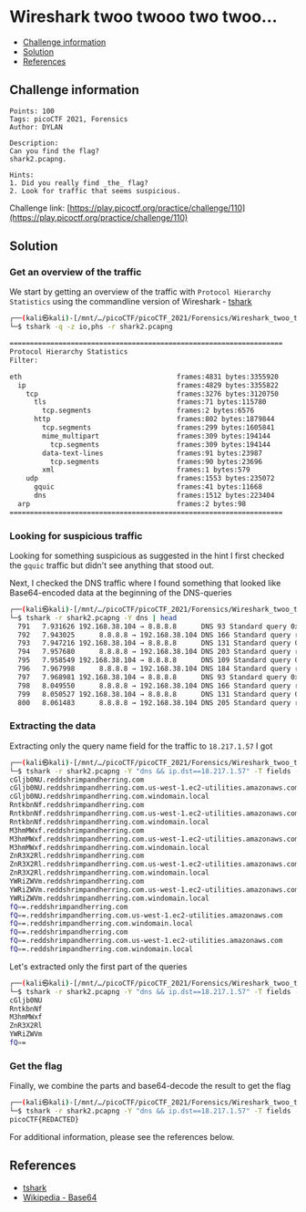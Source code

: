 # Wireshark twoo twooo two twoo...

- [Challenge information](#challenge-information)
- [Solution](#solution)
- [References](#references)

## Challenge information
```
Points: 100
Tags: picoCTF 2021, Forensics
Author: DYLAN

Description:
Can you find the flag? 
shark2.pcapng.
 
Hints:
1. Did you really find _the_ flag?
2. Look for traffic that seems suspicious.
```
Challenge link: [https://play.picoctf.org/practice/challenge/110](https://play.picoctf.org/practice/challenge/110)

## Solution

### Get an overview of the traffic

We start by getting an overview of the traffic with `Protocol Hierarchy Statistics` using the commandline version of Wireshark - [tshark](https://www.wireshark.org/docs/man-pages/tshark.html)
```bash
┌──(kali㉿kali)-[/mnt/…/picoCTF/picoCTF_2021/Forensics/Wireshark_twoo_twooo_two_twoo]
└─$ tshark -q -z io,phs -r shark2.pcapng 

===================================================================
Protocol Hierarchy Statistics
Filter: 

eth                                      frames:4831 bytes:3355920
  ip                                     frames:4829 bytes:3355822
    tcp                                  frames:3276 bytes:3120750
      tls                                frames:71 bytes:115780
        tcp.segments                     frames:2 bytes:6576
      http                               frames:802 bytes:1879844
        tcp.segments                     frames:299 bytes:1605841
        mime_multipart                   frames:309 bytes:194144
          tcp.segments                   frames:309 bytes:194144
        data-text-lines                  frames:91 bytes:23987
          tcp.segments                   frames:90 bytes:23696
        xml                              frames:1 bytes:579
    udp                                  frames:1553 bytes:235072
      gquic                              frames:41 bytes:11668
      dns                                frames:1512 bytes:223404
  arp                                    frames:2 bytes:98
===================================================================
```

### Looking for suspicious traffic

Looking for something suspicious as suggested in the hint I first checked the `gquic` traffic but didn't see anything that stood out.

Next, I checked the DNS traffic where I found something that looked like Base64-encoded data at the beginning of the DNS-queries
```bash
┌──(kali㉿kali)-[/mnt/…/picoCTF/picoCTF_2021/Forensics/Wireshark_twoo_twooo_two_twoo]
└─$ tshark -r shark2.pcapng -Y dns | head
  791   7.931626 192.168.38.104 → 8.8.8.8      DNS 93 Standard query 0x76aa A lDqoR16q.reddshrimpandherring.com
  792   7.943025      8.8.8.8 → 192.168.38.104 DNS 166 Standard query response 0x76aa No such name A lDqoR16q.reddshrimpandherring.com SOA a.gtld-servers.net
  793   7.947216 192.168.38.104 → 8.8.8.8      DNS 131 Standard query 0xcdd5 A lDqoR16q.reddshrimpandherring.com.us-west-1.ec2-utilities.amazonaws.com
  794   7.957680      8.8.8.8 → 192.168.38.104 DNS 203 Standard query response 0xcdd5 No such name A lDqoR16q.reddshrimpandherring.com.us-west-1.ec2-utilities.amazonaws.com SOA pdns1.ultradns.net
  795   7.958549 192.168.38.104 → 8.8.8.8      DNS 109 Standard query 0x5d2d A lDqoR16q.reddshrimpandherring.com.windomain.local
  796   7.967998      8.8.8.8 → 192.168.38.104 DNS 184 Standard query response 0x5d2d No such name A lDqoR16q.reddshrimpandherring.com.windomain.local SOA a.root-servers.net
  797   7.968981 192.168.38.104 → 8.8.8.8      DNS 93 Standard query 0xc847 A 1Th0dQuT.reddshrimpandherring.com
  798   8.049550      8.8.8.8 → 192.168.38.104 DNS 166 Standard query response 0xc847 No such name A 1Th0dQuT.reddshrimpandherring.com SOA a.gtld-servers.net
  799   8.050527 192.168.38.104 → 8.8.8.8      DNS 131 Standard query 0x21a5 A 1Th0dQuT.reddshrimpandherring.com.us-west-1.ec2-utilities.amazonaws.com
  800   8.061483      8.8.8.8 → 192.168.38.104 DNS 205 Standard query response 0x21a5 No such name A 1Th0dQuT.reddshrimpandherring.com.us-west-1.ec2-utilities.amazonaws.com SOA dns-external-master.amazon.com
```

### Extracting the data

Extracting only the query name field for the traffic to `18.217.1.57` I got
```bash
┌──(kali㉿kali)-[/mnt/…/picoCTF/picoCTF_2021/Forensics/Wireshark_twoo_twooo_two_twoo]
└─$ tshark -r shark2.pcapng -Y "dns && ip.dst==18.217.1.57" -T fields -e dns.qry.name                        
cGljb0NU.reddshrimpandherring.com
cGljb0NU.reddshrimpandherring.com.us-west-1.ec2-utilities.amazonaws.com
cGljb0NU.reddshrimpandherring.com.windomain.local
RntkbnNf.reddshrimpandherring.com
RntkbnNf.reddshrimpandherring.com.us-west-1.ec2-utilities.amazonaws.com
RntkbnNf.reddshrimpandherring.com.windomain.local
M3hmMWxf.reddshrimpandherring.com
M3hmMWxf.reddshrimpandherring.com.us-west-1.ec2-utilities.amazonaws.com
M3hmMWxf.reddshrimpandherring.com.windomain.local
ZnR3X2Rl.reddshrimpandherring.com
ZnR3X2Rl.reddshrimpandherring.com.us-west-1.ec2-utilities.amazonaws.com
ZnR3X2Rl.reddshrimpandherring.com.windomain.local
YWRiZWVm.reddshrimpandherring.com
YWRiZWVm.reddshrimpandherring.com.us-west-1.ec2-utilities.amazonaws.com
YWRiZWVm.reddshrimpandherring.com.windomain.local
fQ==.reddshrimpandherring.com
fQ==.reddshrimpandherring.com.us-west-1.ec2-utilities.amazonaws.com
fQ==.reddshrimpandherring.com.windomain.local
fQ==.reddshrimpandherring.com
fQ==.reddshrimpandherring.com.us-west-1.ec2-utilities.amazonaws.com
fQ==.reddshrimpandherring.com.windomain.local
```

Let's extracted only the first part of the queries
```bash
┌──(kali㉿kali)-[/mnt/…/picoCTF/picoCTF_2021/Forensics/Wireshark_twoo_twooo_two_twoo]
└─$ tshark -r shark2.pcapng -Y "dns && ip.dst==18.217.1.57" -T fields -e dns.qry.name | cut -d '.' -f1 | uniq
cGljb0NU
RntkbnNf
M3hmMWxf
ZnR3X2Rl
YWRiZWVm
fQ==
```

### Get the flag

Finally, we combine the parts and base64-decode the result to get the flag
```bash
┌──(kali㉿kali)-[/mnt/…/picoCTF/picoCTF_2021/Forensics/Wireshark_twoo_twooo_two_twoo]
└─$ tshark -r shark2.pcapng -Y "dns && ip.dst==18.217.1.57" -T fields -e dns.qry.name | cut -d '.' -f1 | uniq | tr -d '\n' | base64 -d
picoCTF{REDACTED}
```

For additional information, please see the references below.

## References

- [tshark](https://www.wireshark.org/docs/man-pages/tshark.html)
- [Wikipedia - Base64](https://en.wikipedia.org/wiki/Base64)
